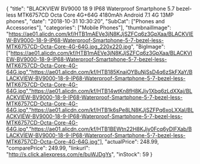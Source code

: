 {
	"title": "BLACKVIEW BV9000 18 9 IP68 Waterproof Smartphone 5.7  bezel-less MTK6757CD Octa Core 4G+64G 4180mAh  Android 7.1 4G 13MP phones",
	"date": "2018-10-31 10:30:20",
	"SubCat": ["Phones and Accessories"],
	"categories": ["Mobile Phones"],
	"thumbnailImage": "https://ae01.alicdn.com/kf/HTB1mAEVe3jN8KJjSZFCq6z3GpXaa/BLACKVIEW-BV9000-18-9-IP68-Waterproof-Smartphone-5-7-bezel-less-MTK6757CD-Octa-Core-4G-64G.jpg_220x220.jpg",
	"BigImage": ["https://ae01.alicdn.com/kf/HTB1mAEVe3jN8KJjSZFCq6z3GpXaa/BLACKVIEW-BV9000-18-9-IP68-Waterproof-Smartphone-5-7-bezel-less-MTK6757CD-Octa-Core-4G-64G.jpg","https://ae01.alicdn.com/kf/HTB185KnaiOYBuNjSsD4q6zSkFXaY/BLACKVIEW-BV9000-18-9-IP68-Waterproof-Smartphone-5-7-bezel-less-MTK6757CD-Octa-Core-4G-64G.jpg","https://ae01.alicdn.com/kf/HTB14wtKn8fH8KJjy1Xbq6zLdXXaj/BLACKVIEW-BV9000-18-9-IP68-Waterproof-Smartphone-5-7-bezel-less-MTK6757CD-Octa-Core-4G-64G.jpg","https://ae01.alicdn.com/kf/HTB1k6sPe8LN8KJjSZFPq6xoLXXaI/BLACKVIEW-BV9000-18-9-IP68-Waterproof-Smartphone-5-7-bezel-less-MTK6757CD-Octa-Core-4G-64G.jpg","https://ae01.alicdn.com/kf/HTB1BEWtn22H8KJjy0Fcq6yDlFXab/BLACKVIEW-BV9000-18-9-IP68-Waterproof-Smartphone-5-7-bezel-less-MTK6757CD-Octa-Core-4G-64G.jpg"],
	"actualPrice": 248.99,
	"comparePrice": 249.99,
	"linkurl": "http://s.click.aliexpress.com/e/buWJDgYs",
	"inStock": 59
}

